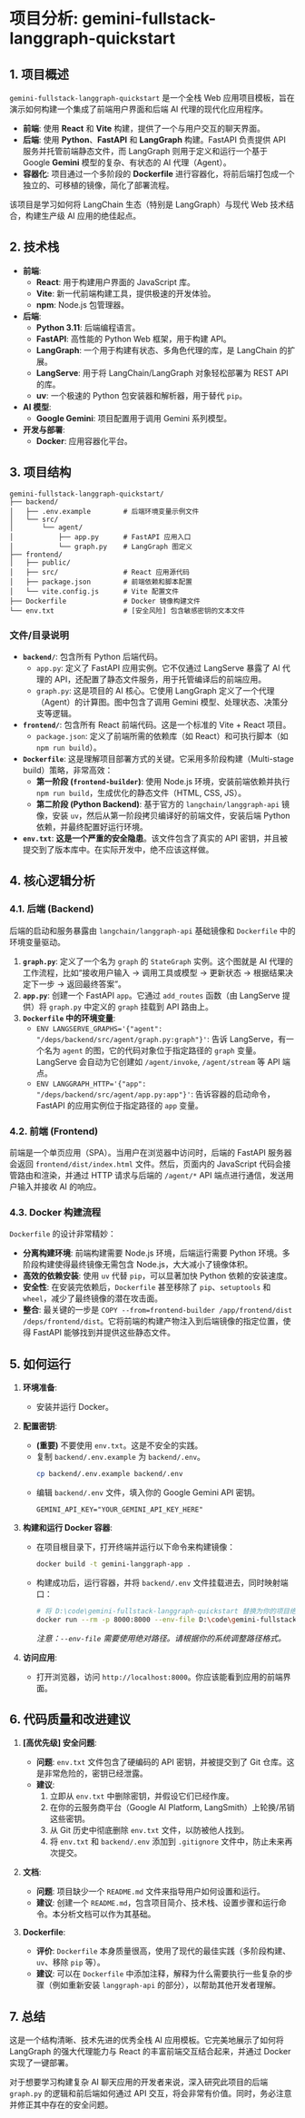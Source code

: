 # 项目分析: gemini-fullstack-langgraph-quickstart

## 1. 项目概述

`gemini-fullstack-langgraph-quickstart` 是一个全栈 Web 应用项目模板，旨在演示如何构建一个集成了前端用户界面和后端 AI 代理的现代化应用程序。

- **前端**: 使用 **React** 和 **Vite** 构建，提供了一个与用户交互的聊天界面。
- **后端**: 使用 **Python**、**FastAPI** 和 **LangGraph** 构建。FastAPI 负责提供 API 服务并托管前端静态文件，而 LangGraph 则用于定义和运行一个基于 Google **Gemini** 模型的复杂、有状态的 AI 代理（Agent）。
- **容器化**: 项目通过一个多阶段的 **Dockerfile** 进行容器化，将前后端打包成一个独立的、可移植的镜像，简化了部署流程。

该项目是学习如何将 LangChain 生态（特别是 LangGraph）与现代 Web 技术结合，构建生产级 AI 应用的绝佳起点。

## 2. 技术栈

- **前端**:
  - **React**: 用于构建用户界面的 JavaScript 库。
  - **Vite**: 新一代前端构建工具，提供极速的开发体验。
  - **npm**: Node.js 包管理器。
- **后端**:
  - **Python 3.11**: 后端编程语言。
  - **FastAPI**: 高性能的 Python Web 框架，用于构建 API。
  - **LangGraph**: 一个用于构建有状态、多角色代理的库，是 LangChain 的扩展。
  - **LangServe**: 用于将 LangChain/LangGraph 对象轻松部署为 REST API 的库。
  - **uv**: 一个极速的 Python 包安装器和解析器，用于替代 `pip`。
- **AI 模型**:
  - **Google Gemini**: 项目配置用于调用 Gemini 系列模型。
- **开发与部署**:
  - **Docker**: 应用容器化平台。

## 3. 项目结构

```
gemini-fullstack-langgraph-quickstart/
├── backend/
│   ├── .env.example        # 后端环境变量示例文件
│   └── src/
│       └── agent/
│           ├── app.py      # FastAPI 应用入口
│           └── graph.py    # LangGraph 图定义
├── frontend/
│   ├── public/
│   ├── src/                # React 应用源代码
│   ├── package.json        # 前端依赖和脚本配置
│   └── vite.config.js      # Vite 配置文件
├── Dockerfile              # Docker 镜像构建文件
└── env.txt                 # [安全风险] 包含敏感密钥的文本文件
```

### 文件/目录说明

- **`backend/`**: 包含所有 Python 后端代码。
  - `app.py`: 定义了 FastAPI 应用实例。它不仅通过 LangServe 暴露了 AI 代理的 API，还配置了静态文件服务，用于托管编译后的前端应用。
  - `graph.py`: 这是项目的 AI 核心。它使用 LangGraph 定义了一个代理（Agent）的计算图。图中包含了调用 Gemini 模型、处理状态、决策分支等逻辑。
- **`frontend/`**: 包含所有 React 前端代码。这是一个标准的 Vite + React 项目。
  - `package.json`: 定义了前端所需的依赖库（如 React）和可执行脚本（如 `npm run build`）。
- **`Dockerfile`**: 这是理解项目部署方式的关键。它采用多阶段构建（Multi-stage build）策略，非常高效：
  - **第一阶段 (`frontend-builder`)**: 使用 Node.js 环境，安装前端依赖并执行 `npm run build`，生成优化的静态文件（HTML, CSS, JS）。
  - **第二阶段 (Python Backend)**: 基于官方的 `langchain/langgraph-api` 镜像，安装 `uv`，然后从第一阶段拷贝编译好的前端文件，安装后端 Python 依赖，并最终配置好运行环境。
- **`env.txt`**: **这是一个严重的安全隐患**。该文件包含了真实的 API 密钥，并且被提交到了版本库中。在实际开发中，绝不应该这样做。

## 4. 核心逻辑分析

### 4.1. 后端 (Backend)

后端的启动和服务暴露由 `langchain/langgraph-api` 基础镜像和 `Dockerfile` 中的环境变量驱动。

1.  **`graph.py`**: 定义了一个名为 `graph` 的 `StateGraph` 实例。这个图就是 AI 代理的工作流程，比如“接收用户输入 -> 调用工具或模型 -> 更新状态 -> 根据结果决定下一步 -> 返回最终答案”。
2.  **`app.py`**: 创建一个 FastAPI `app`。它通过 `add_routes` 函数（由 LangServe 提供）将 `graph.py` 中定义的 `graph` 挂载到 API 路由上。
3.  **`Dockerfile` 中的环境变量**:
    - `ENV LANGSERVE_GRAPHS='{"agent": "/deps/backend/src/agent/graph.py:graph"}'`: 告诉 LangServe，有一个名为 `agent` 的图，它的代码对象位于指定路径的 `graph` 变量。LangServe 会自动为它创建如 `/agent/invoke`, `/agent/stream` 等 API 端点。
    - `ENV LANGGRAPH_HTTP='{"app": "/deps/backend/src/agent/app.py:app"}'`: 告诉容器的启动命令，FastAPI 的应用实例位于指定路径的 `app` 变量。

### 4.2. 前端 (Frontend)

前端是一个单页应用（SPA）。当用户在浏览器中访问时，后端的 FastAPI 服务器会返回 `frontend/dist/index.html` 文件。然后，页面内的 JavaScript 代码会接管路由和渲染，并通过 HTTP 请求与后端的 `/agent/*` API 端点进行通信，发送用户输入并接收 AI 的响应。

### 4.3. Docker 构建流程

`Dockerfile` 的设计非常精妙：

- **分离构建环境**: 前端构建需要 Node.js 环境，后端运行需要 Python 环境。多阶段构建使得最终镜像无需包含 Node.js，大大减小了镜像体积。
- **高效的依赖安装**: 使用 `uv` 代替 `pip`，可以显著加快 Python 依赖的安装速度。
- **安全性**: 在安装完依赖后，`Dockerfile` 甚至移除了 `pip`、`setuptools` 和 `wheel`，减少了最终镜像的潜在攻击面。
- **整合**: 最关键的一步是 `COPY --from=frontend-builder /app/frontend/dist /deps/frontend/dist`。它将前端的构建产物注入到后端镜像的指定位置，使得 FastAPI 能够找到并提供这些静态文件。

## 5. 如何运行

1.  **环境准备**:
    - 安装并运行 Docker。

2.  **配置密钥**:
    - **(重要)** 不要使用 `env.txt`。这是不安全的实践。
    - 复制 `backend/.env.example` 为 `backend/.env`。
      ```bash
      cp backend/.env.example backend/.env
      ```
    - 编辑 `backend/.env` 文件，填入你的 Google Gemini API 密钥。
      ```
      GEMINI_API_KEY="YOUR_GEMINI_API_KEY_HERE"
      ```

3.  **构建和运行 Docker 容器**:
    - 在项目根目录下，打开终端并运行以下命令来构建镜像：
      ```bash
      docker build -t gemini-langgraph-app .
      ```
    - 构建成功后，运行容器，并将 `backend/.env` 文件挂载进去，同时映射端口：
      ```bash
      # 将 D:\code\gemini-fullstack-langgraph-quickstart 替换为你的项目绝对路径
      docker run --rm -p 8000:8000 --env-file D:\code\gemini-fullstack-langgraph-quickstart\backend\.env -it gemini-langgraph-app
      ```
      *注意：`--env-file` 需要使用绝对路径。请根据你的系统调整路径格式。*

4.  **访问应用**:
    - 打开浏览器，访问 `http://localhost:8000`。你应该能看到应用的前端界面。

## 6. 代码质量和改进建议

1.  **[高优先级] 安全问题**:
    - **问题**: `env.txt` 文件包含了硬编码的 API 密钥，并被提交到了 Git 仓库。这是非常危险的，密钥已经泄露。
    - **建议**:
        1.  立即从 `env.txt` 中删除密钥，并假设它们已经作废。
        2.  在你的云服务商平台（Google AI Platform, LangSmith）上轮换/吊销这些密钥。
        3.  从 Git 历史中彻底删除 `env.txt` 文件，以防被他人找到。
        4.  将 `env.txt` 和 `backend/.env` 添加到 `.gitignore` 文件中，防止未来再次提交。

2.  **文档**:
    - **问题**: 项目缺少一个 `README.md` 文件来指导用户如何设置和运行。
    - **建议**: 创建一个 `README.md`，包含项目简介、技术栈、设置步骤和运行命令。本分析文档可以作为其基础。

3.  **Dockerfile**:
    - **评价**: `Dockerfile` 本身质量很高，使用了现代的最佳实践（多阶段构建、`uv`、移除 `pip` 等）。
    - **建议**: 可以在 `Dockerfile` 中添加注释，解释为什么需要执行一些复杂的步骤（例如重新安装 `langgraph-api` 的部分），以帮助其他开发者理解。

## 7. 总结

这是一个结构清晰、技术先进的优秀全栈 AI 应用模板。它完美地展示了如何将 LangGraph 的强大代理能力与 React 的丰富前端交互结合起来，并通过 Docker 实现了一键部署。

对于想要学习构建复杂 AI 聊天应用的开发者来说，深入研究此项目的后端 `graph.py` 的逻辑和前后端如何通过 API 交互，将会非常有价值。同时，务必注意并修正其中存在的安全问题。
